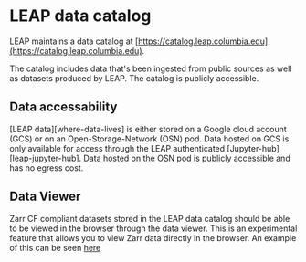 # LEAP data catalog

LEAP maintains a data catalog at [https://catalog.leap.columbia.edu](https://catalog.leap.columbia.edu).

The catalog includes data that's been ingested from public sources as well as datasets produced by LEAP. The catalog is publicly accessible.

## Data accessability

[LEAP data][where-data-lives] is either stored on a Google cloud account (GCS) or on an Open-Storage-Network (OSN) pod. Data hosted on GCS is only available for access through the LEAP authenticated [Jupyter-hub][leap-jupyter-hub]. Data hosted on the OSN pod is publicly accessible and has no egress cost.

## Data Viewer

Zarr CF compliant datasets stored in the LEAP data catalog should be able to be viewed in the browser through the data viewer. This is an experimental feature that allows you to view Zarr data directly in the browser. An example of this can be seen [here](https://www.youtube.com/watch?v=OPFbZAsdKz0)
